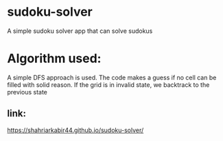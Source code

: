 # sudoku-solver
A simple sudoku solver app that can solve sudokus
# Algorithm used:
A simple DFS approach is used. The code makes a guess if no cell can be filled with solid reason.
If the grid is in invalid state, we backtrack to the previous state
## link:
https://shahriarkabir44.github.io/sudoku-solver/
